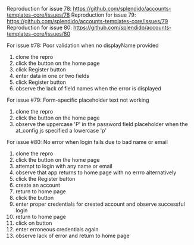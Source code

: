 Reproduction for issue 78: https://github.com/splendido/accounts-templates-core/issues/78
Reproduction for issue 79: https://github.com/splendido/accounts-templates-core/issues/79
Reproduction for issue 80: https://github.com/splendido/accounts-templates-core/issues/80

For issue #78: Poor validation when no displayName provided

1. clone the repro
2. click the button on the home page
3. click Register button
4. enter data in one or two fields
5. click Register button
6. observe the lack of field names when the error is displayed


For issue #79: Form-specific placeholder text not working

1. clone the repro
2. click the button on the home page
3. observe the uppercase 'P' in the password field placeholder when
   the at_config.js specified a lowercase 'p'

For issue #80: No error when login fails due to bad name or email

1. clone the repro
2. click the button on the home page
3. attempt to login with any name or email
4. observe that app returns to home page with no errro
alternatively
3. click the Register button
4. create an account
5. return to home page
6. click the button
7. enter proper credentials for created account and observe successful login
8. return to home page
9. click on button
10. enter erroneous credentials again
11. observe lack of error and return to home page

